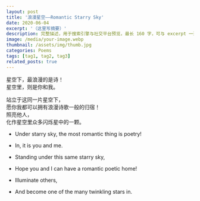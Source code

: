 ```yaml
---
layout: post
title: '浪漫星空——Romantic Starry Sky'
date: 2020-06-04
excerpt: '（这里写摘要）'
description: 完整描述，用于搜索引擎与社交平台预览，最长 160 字，可与 excerpt 一致
image: /media/your-image.webp
thumbnail: /assets/img/thumb.jpg
categories: Poems
tags: [tag1, tag2, tag3]
related_posts: true
---
```


星空下，最浪漫的是诗！  
星空里，则是你和我。

站立于这同一片星空下，  
愿你我都可以拥有浪漫诗歌一般的归宿！  
照亮他人，  
化作星空里众多闪烁星中的一颗。

- Under starry sky, the most romantic thing is poetry!
- In, it is you and me.

- Standing under this same starry sky,
- Hope you and I can have a romantic poetic home!
- Illuminate others,
- And become one of the many twinkling stars in.